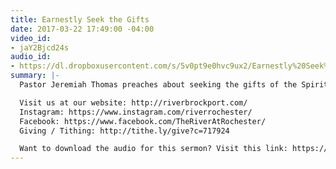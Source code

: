 ```yaml
---
title: Earnestly Seek the Gifts
date: 2017-03-22 17:49:00 -04:00
video_id:
- jaY2Bjcd24s
audio_id:
- https://dl.dropboxusercontent.com/s/5v0pt9e0hvc9ux2/Earnestly%20Seek%20The%20Gifts.mp3?dl=0
summary: |-
  Pastor Jeremiah Thomas preaches about seeking the gifts of the Spirit, and how to properly seek the best gifts.

  Visit us at our website: http://riverbrockport.com/
  Instagram: https://www.instagram.com/riverrochester/
  Facebook: https://www.facebook.com/TheRiverAtRochester/
  Giving / Tithing: http://tithe.ly/give?c=717924

  Want to download the audio for this sermon? Visit this link: https://riverbrockport.com/sermons/earnestly-seek-the-gifts.html and follow the instructions
---
```


